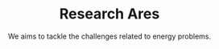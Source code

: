 ---
# A section created with the Portfolio widget.
# This section displays content from `content/project/`.
# See https://wowchemy.com/docs/widget/portfolio/
widget: portfolio

# This file represents a page section.
headless: true

# Order that this section appears on the page.
weight: 10

title: 'Research Ares'
subtitle: 'We aims to tackle the challenges related to energy problems.'

content:
  # Page type to display. E.g. project.
  page_type: research
  # Default filter index (e.g. 0 corresponds to the first `filter_button` instance below).
  filter_default: 0

  # Filter toolbar (optional).
  # Add or remove as many filters (`filter_button` instances) as you like.
  # To show all items, set `tag` to "*".
  # To filter by a specific tag, set `tag` to an existing tag name.
  # To remove the toolbar, delete the entire `filter_button` block.
  filter_button:
    - name: All
      tag: '*'
    - name: Advanced Li-ion 
      tag: ALB
    - name: Multivalent Batteries
      tag: MV
    - name: Data-driven Discovery Materials
      tag: DDD
  design:
    # Choose how many columns the section has. Valid values: '1' or '2'.
    columns: '2'
    # Choose a listing view
    view: 2
    # For Showcase view, flip alternate rows?
    flip_alt_rows: false
design:
  columns: '1'
  view: masonry
  flip_alt_rows: true
  background: {}
  spacing: {padding: [0, 0, 0, 0]}
---
